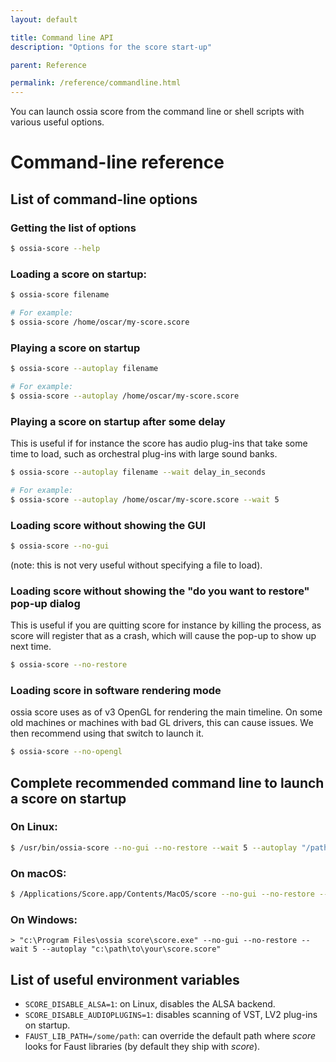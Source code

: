 ```yaml
---
layout: default

title: Command line API
description: "Options for the score start-up"

parent: Reference

permalink: /reference/commandline.html
---
```


You can launch ossia score from the command line or shell scripts with various useful options.

# Command-line reference

## List of command-line options

### Getting the list of options
```bash
$ ossia-score --help
```

### Loading a score on startup:
```bash
$ ossia-score filename

# For example:
$ ossia-score /home/oscar/my-score.score
```

### Playing a score on startup
```bash
$ ossia-score --autoplay filename

# For example:
$ ossia-score --autoplay /home/oscar/my-score.score
```

### Playing a score on startup after some delay
This is useful if for instance the score has audio plug-ins that take some time to load, such as
orchestral plug-ins with large sound banks.

```bash
$ ossia-score --autoplay filename --wait delay_in_seconds

# For example:
$ ossia-score --autoplay /home/oscar/my-score.score --wait 5
```

### Loading score without showing the GUI
```bash
$ ossia-score --no-gui
```
(note: this is not very useful without specifying a file to load).

### Loading score without showing the "do you want to restore" pop-up dialog
  This is useful if you are quitting score for instance by killing the process, as score will register that as a crash, which will cause the
  pop-up to show up next time.
```bash
$ ossia-score --no-restore
```

### Loading score in software rendering mode
ossia score uses as of v3 OpenGL for rendering the main timeline.
On some old machines or machines with bad GL drivers, this can cause issues. We then recommend using that switch to launch it.

```bash
$ ossia-score --no-opengl
```

## Complete recommended command line to launch a score on startup

### On Linux:
```bash
$ /usr/bin/ossia-score --no-gui --no-restore --wait 5 --autoplay "/path/to/your/score.score"
```


### On macOS:
```bash
$ /Applications/Score.app/Contents/MacOS/score --no-gui --no-restore --wait 5 --autoplay "/path/to/your/score.score"
```


### On Windows:
```dosbatch
> "c:\Program Files\ossia score\score.exe" --no-gui --no-restore --wait 5 --autoplay "c:\path\to\your\score.score"
```

## List of useful environment variables

* `SCORE_DISABLE_ALSA=1`: on Linux, disables the ALSA backend.
* `SCORE_DISABLE_AUDIOPLUGINS=1`: disables scanning of VST, LV2 plug-ins on startup.
* `FAUST_LIB_PATH=/some/path`: can override the default path where *score* looks for Faust libraries (by default they ship with *score*).